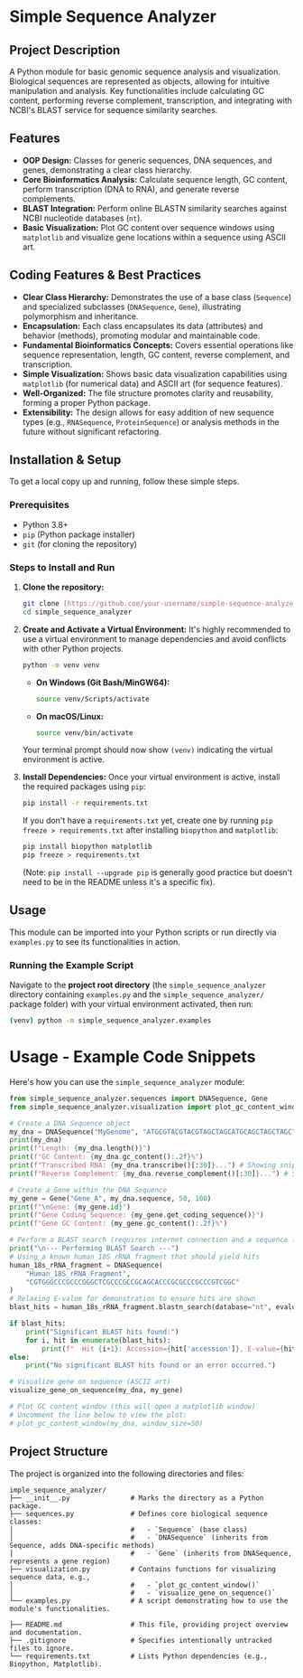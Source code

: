 # Simple Sequence Analyzer

## Project Description

A Python module for basic genomic sequence analysis and visualization. Biological sequences are represented as objects, allowing for intuitive manipulation and analysis. Key functionalities include calculating GC content, performing reverse complement, transcription, and integrating with NCBI's BLAST service for sequence similarity searches.

## Features

* **OOP Design:** Classes for generic sequences, DNA sequences, and genes, demonstrating a clear class hierarchy.
* **Core Bioinformatics Analysis:** Calculate sequence length, GC content, perform transcription (DNA to RNA), and generate reverse complements.
* **BLAST Integration:** Perform online BLASTN similarity searches against NCBI nucleotide databases (`nt`).
* **Basic Visualization:** Plot GC content over sequence windows using `matplotlib` and visualize gene locations within a sequence using ASCII art.

## Coding Features & Best Practices

* **Clear Class Hierarchy:** Demonstrates the use of a base class (`Sequence`) and specialized subclasses (`DNASequence`, `Gene`), illustrating polymorphism and inheritance.
* **Encapsulation:** Each class encapsulates its data (attributes) and behavior (methods), promoting modular and maintainable code.
* **Fundamental Bioinformatics Concepts:** Covers essential operations like sequence representation, length, GC content, reverse complement, and transcription.
* **Simple Visualization:** Shows basic data visualization capabilities using `matplotlib` (for numerical data) and ASCII art (for sequence features).
* **Well-Organized:** The file structure promotes clarity and reusability, forming a proper Python package.
* **Extensibility:** The design allows for easy addition of new sequence types (e.g., `RNASequence`, `ProteinSequence`) or analysis methods in the future without significant refactoring.

## Installation & Setup

To get a local copy up and running, follow these simple steps.

### Prerequisites

* Python 3.8+
* `pip` (Python package installer)
* `git` (for cloning the repository)

### Steps to Install and Run

1.  **Clone the repository:**
    ```bash
    git clone [https://github.com/your-username/simple-sequence-analyzer.git](https://github.com/your-username/simple-sequence-analyzer.git) # Replace with your actual repo URL
    cd simple_sequence_analyzer
    ```

2.  **Create and Activate a Virtual Environment:**
    It's highly recommended to use a virtual environment to manage dependencies and avoid conflicts with other Python projects.

    ```bash
    python -m venv venv
    ```
    * **On Windows (Git Bash/MinGW64):**
        ```bash
        source venv/Scripts/activate
        ```
    * **On macOS/Linux:**
        ```bash
        source venv/bin/activate
        ```
    Your terminal prompt should now show `(venv)` indicating the virtual environment is active.

3.  **Install Dependencies:**
    Once your virtual environment is active, install the required packages using `pip`:
    ```bash
    pip install -r requirements.txt
    ```
    If you don't have a `requirements.txt` yet, create one by running `pip freeze > requirements.txt` after installing `biopython` and `matplotlib`:
    ```bash
    pip install biopython matplotlib
    pip freeze > requirements.txt
    ```
    (Note: `pip install --upgrade pip` is generally good practice but doesn't need to be in the README unless it's a specific fix).

## Usage

This module can be imported into your Python scripts or run directly via `examples.py` to see its functionalities in action.

### Running the Example Script

Navigate to the **project root directory** (the `simple_sequence_analyzer` directory containing `examples.py` and the `simple_sequence_analyzer/` package folder) with your virtual environment activated, then run:

```bash
(venv) python -m simple_sequence_analyzer.examples
```

# Usage - Example Code Snippets

Here's how you can use the `simple_sequence_analyzer` module:

```python
from simple_sequence_analyzer.sequences import DNASequence, Gene
from simple_sequence_analyzer.visualization import plot_gc_content_window, visualize_gene_on_sequence

# Create a DNA Sequence object
my_dna = DNASequence("MyGenome", "ATGCGTACGTACGTAGCTAGCATGCAGCTAGCTAGCTACGTAGCTAGCATGCAGCTAGCTAGCTACGTAGCTAGCATGCAGCTAGCTAGCTACGTAGCTAGCATGCAGCTAGCTAGCTACGTAGCTAGCATGCAGCTAGCTAGCTACGTAGCTAGCATGCAGCTAGCTAGCTACGTAGCTAGC")
print(my_dna)
print(f"Length: {my_dna.length()}")
print(f"GC Content: {my_dna.gc_content():.2f}%")
print(f"Transcribed RNA: {my_dna.transcribe()[:30]}...") # Showing snippet
print(f"Reverse Complement: {my_dna.reverse_complement()[:30]}...") # Showing snippet

# Create a Gene within the DNA Sequence
my_gene = Gene("Gene_A", my_dna.sequence, 50, 100)
print(f"\nGene: {my_gene.id}")
print(f"Gene Coding Sequence: {my_gene.get_coding_sequence()}")
print(f"Gene GC Content: {my_gene.gc_content():.2f}%")

# Perform a BLAST search (requires internet connection and a sequence likely to hit)
print("\n--- Performing BLAST Search ---")
# Using a known human 18S rRNA fragment that should yield hits
human_18s_rRNA_fragment = DNASequence(
    "Human_18S_rRNA_Fragment",
    "CGTGGGCCCGCCCGGGCTCGCCCGCCGCAGCACCCGCGCCCGCCCGTCGGC"
)
# Relaxing E-value for demonstration to ensure hits are shown
blast_hits = human_18s_rRNA_fragment.blastn_search(database="nt", evalue_threshold=10, limit_hits=5)

if blast_hits:
    print("Significant BLAST hits found:")
    for i, hit in enumerate(blast_hits):
        print(f"  Hit {i+1}: Accession={hit['accession']}, E-value={hit['e_value']:.2e}, Description={hit['description']}")
else:
    print("No significant BLAST hits found or an error occurred.")

# Visualize gene on sequence (ASCII art)
visualize_gene_on_sequence(my_dna, my_gene)

# Plot GC content window (this will open a matplotlib window)
# Uncomment the line below to view the plot:
# plot_gc_content_window(my_dna, window_size=50)
```

## Project Structure
The project is organized into the following directories and files:

```
imple_sequence_analyzer/
├── __init__.py               # Marks the directory as a Python package.
├── sequences.py              # Defines core biological sequence classes:
│                             #   - `Sequence` (base class)
│                             #   - `DNASequence` (inherits from Sequence, adds DNA-specific methods)
│                             #   - `Gene` (inherits from DNASequence, represents a gene region)
├── visualization.py          # Contains functions for visualizing sequence data, e.g.,
│                             #   - `plot_gc_content_window()`
│                             #   - `visualize_gene_on_sequence()`
└── examples.py               # A script demonstrating how to use the module's functionalities.

├── README.md                 # This file, providing project overview and documentation.
├── .gitignore                # Specifies intentionally untracked files to ignore.
└── requirements.txt          # Lists Python dependencies (e.g., Biopython, Matplotlib).
```